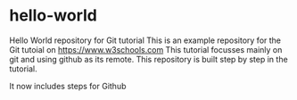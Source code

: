 # hello-world
Hello World repository for Git tutorial
This is an example repository for the Git tutoial on https://www.w3schools.com
This tutorial focusses mainly on git and using github as its remote.
This repository is built step by step in the tutorial.

It now includes steps for Github
